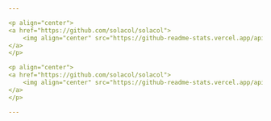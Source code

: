 ```yaml
---

<p align="center">
<a href="https://github.com/solacol/solacol">
    <img align="center" src="https://github-readme-stats.vercel.app/api?username=solacol&show_icons=true&theme=merko&include_all_commits=true&hide=contribs&count_private=true&line_height=32" alt="solacol's GitHub Stats" />
</a>
</p>

<p align="center">
<a href="https://github.com/solacol/solacol">
    <img align="center" src="https://github-readme-stats.vercel.app/api/top-langs/?username=solacol&show_icons=true&theme=merko&langs_count=5&layout=default&hide_border=false" />
</a>
</p>

---
```

